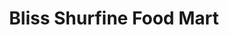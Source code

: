 ---
title: "Bliss Shurfine Food Mart"
url: /shortsville/bliss-shurfine-food-mart/
shop: Supermarkt
---